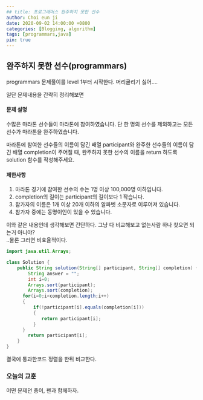 ```yaml
---
## title: 프로그래머스 완주하지 못한 선수
author: Choi eun ji
date: 2020-09-02 14:00:00 +0800
categories: [Blogging, algorithm]
tags: [programmars,java]
pin: true
---
```


## 완주하지 못한 선수(programmars)

programmars 문제풀이를 level 1부터 시작한다. 머리굴리기 싫어....

일단 문제내용을 간략히 정리해보면

#### 문제 설명
수많은 마라톤 선수들이 마라톤에 참여하였습니다. 단 한 명의 선수를 제외하고는 모든 선수가 마라톤을 완주하였습니다.

마라톤에 참여한 선수들의 이름이 담긴 배열 participant와 완주한 선수들의 이름이 담긴 배열 completion이 주어질 때, 완주하지 못한 선수의 이름을 return 하도록 solution 함수를 작성해주세요.

#### 제한사항
1. 마라톤 경기에 참여한 선수의 수는 1명 이상 100,000명 이하입니다.
2. completion의 길이는 participant의 길이보다 1 작습니다.
3. 참가자의 이름은 1개 이상 20개 이하의 알파벳 소문자로 이루어져 있습니다.
4. 참가자 중에는 동명이인이 있을 수 있습니다.

이와 같은 내용인데 생각해보면 간단하다. 그냥 다 비교해보고 없는사람 하나 찾으면 되는거 아니야?  
..물론 그러면 비효율적이다.

```java
import java.util.Arrays;

class Solution {
    public String solution(String[] participant, String[] completion) {
        String answer = "";
        int i=0;
        Arrays.sort(participant);
        Arrays.sort(completion);
      for(i=0;i<completion.length;i++)
      {
          if(!participant[i].equals(completion[i]))
          {
             return participant[i];
          }
      }
        return participant[i];
    }
}
```
결국에 통과한코드
정렬을 한뒤 비교한다.

### 오늘의 교훈
어떤 문제던 종이, 펜과 함께하자.
